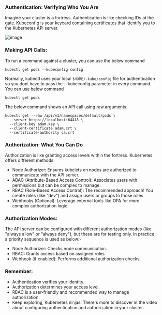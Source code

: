 ### Authentication: Verifying Who You Are

Imagine your cluster is a fortress.  Authentication is like checking IDs at the gate.  Kubeconfig is your keycard containing certificates that identify you to the Kubernetes API server.


![image](https://github.com/user-attachments/assets/057a58d8-537b-4dcb-96e6-ce195d1232bb)


### Making API Calls:

To run a command against a cluster, you can use the below command
```
kubectl get pods --kubeconfig config
```

Normally, kubectl uses your local `$HOME/.kube/config` file for authentication so you dont have to pass the --kubeconfig parameter in every command. You can use below command
```
kubectl get pods
```

The below command shows an API call using raw arguments:

```
kubectl get --raw /api/v1/namespaces/default/pods \
  --server https://localhost:64418 \
  --client-key adam.key \
  --client-certificate adam.crt \
  --certificate-authority ca.crt
```

### Authorization: What You Can Do

Authorization is like granting access levels within the fortress. Kubernetes offers different methods:

- Node Authorizer: Ensures kubelets on nodes are authorized to communicate with the API server.
- ABAC (Attribute-Based Access Control): Associates users with permissions but can be complex to manage.
- RBAC (Role-Based Access Control): The recommended approach! You create roles (like "dev") and assign users or groups to those roles.
- Webhooks (Optional): Leverage external tools like OPA for more complex authorization logic.

### Authorization Modes:

The API server can be configured with different authorization modes (like "always allow" or "always deny"), but these are for testing only.  In practice, a priority sequence is used as below:-

- Node Authorizer: Checks node communication.
- RBAC: Grants access based on assigned roles.
- Webhook (if enabled): Performs additional authorization checks.

### Remember:

- Authentication verifies your identity.
- Authorization determines your access level.
- RBAC is a user-friendly and recommended way to manage authorization.
- Keep exploring, Kubernetes ninjas!   There's more to discover in the video about configuring authentication and authorization in your cluster.
